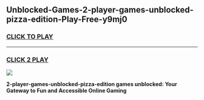 
## Unblocked-Games-2-player-games-unblocked-pizza-edition-Play-Free-y9mj0
<h3>
<a href="https://premium76.site?title=2-player-games-unblocked-pizza-edition&ref=19M">CLICK TO PLAY</a></h3>
<hr>

<h3>
<a href="https://premium76.site?title=2-player-games-unblocked-pizza-edition&ref=19M">CLICK 2 PLAY</a>
  
</h3>

<a href="https://premium76.site?title=2-player-games-unblocked-pizza-edition&ref=19M"><img src="https://clearcache.store/games.png"></a>


**2-player-games-unblocked-pizza-edition games unblocked: Your Gateway to Fun and Accessible Online Gaming**
